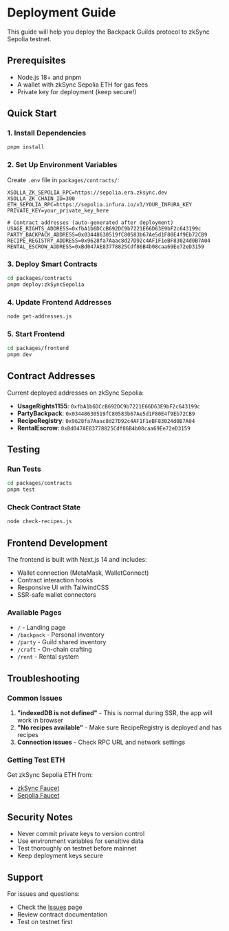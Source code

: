 # Deployment Guide

This guide will help you deploy the Backpack Guilds protocol to zkSync Sepolia testnet.

## Prerequisites

- Node.js 18+ and pnpm
- A wallet with zkSync Sepolia ETH for gas fees
- Private key for deployment (keep secure!)

## Quick Start

### 1. Install Dependencies

```bash
pnpm install
```

### 2. Set Up Environment Variables

Create `.env` file in `packages/contracts/`:

```env
XSOLLA_ZK_SEPOLIA_RPC=https://sepolia.era.zksync.dev
XSOLLA_ZK_CHAIN_ID=300
ETH_SEPOLIA_RPC=https://sepolia.infura.io/v3/YOUR_INFURA_KEY
PRIVATE_KEY=your_private_key_here

# Contract addresses (auto-generated after deployment)
USAGE_RIGHTS_ADDRESS=0xfbA1b6DCcB692DC9b7221E66D63E9bF2c643199c
PARTY_BACKPACK_ADDRESS=0x03448630519fC80583b67Ae5d1F80E4f9Eb72CB9
RECIPE_REGISTRY_ADDRESS=0x9628fa7Aaac8d27D92c4AF1F1eBF83024d0B7A04
RENTAL_ESCROW_ADDRESS=0xBd047AE83778825Cdf86B4b08caa69Ee72eD3159
```

### 3. Deploy Smart Contracts

```bash
cd packages/contracts
pnpm deploy:zkSyncSepolia
```

### 4. Update Frontend Addresses

```bash
node get-addresses.js
```

### 5. Start Frontend

```bash
cd packages/frontend
pnpm dev
```

## Contract Addresses

Current deployed addresses on zkSync Sepolia:

- **UsageRights1155**: `0xfbA1b6DCcB692DC9b7221E66D63E9bF2c643199c`
- **PartyBackpack**: `0x03448630519fC80583b67Ae5d1F80E4f9Eb72CB9`
- **RecipeRegistry**: `0x9628fa7Aaac8d27D92c4AF1F1eBF83024d0B7A04`
- **RentalEscrow**: `0xBd047AE83778825Cdf86B4b08caa69Ee72eD3159`

## Testing

### Run Tests

```bash
cd packages/contracts
pnpm test
```

### Check Contract State

```bash
node check-recipes.js
```

## Frontend Development

The frontend is built with Next.js 14 and includes:

- Wallet connection (MetaMask, WalletConnect)
- Contract interaction hooks
- Responsive UI with TailwindCSS
- SSR-safe wallet connectors

### Available Pages

- `/` - Landing page
- `/backpack` - Personal inventory
- `/party` - Guild shared inventory
- `/craft` - On-chain crafting
- `/rent` - Rental system

## Troubleshooting

### Common Issues

1. **"indexedDB is not defined"** - This is normal during SSR, the app will work in browser
2. **"No recipes available"** - Make sure RecipeRegistry is deployed and has recipes
3. **Connection issues** - Check RPC URL and network settings

### Getting Test ETH

Get zkSync Sepolia ETH from:
- [zkSync Faucet](https://portal.zksync.io/faucet)
- [Sepolia Faucet](https://sepoliafaucet.com/)

## Security Notes

- Never commit private keys to version control
- Use environment variables for sensitive data
- Test thoroughly on testnet before mainnet
- Keep deployment keys secure

## Support

For issues and questions:
- Check the [Issues](https://github.com/your-username/backpack-guilds/issues) page
- Review contract documentation
- Test on testnet first
